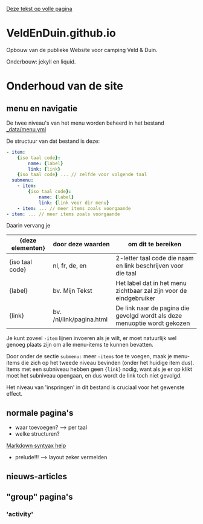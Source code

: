 [Deze tekst op volle pagina](./Readme.md)

# VeldEnDuin.github.io
Opbouw van de publieke Website voor camping Veld & Duin.

Onderbouw: jekyll en liquid.

# Onderhoud van de site
## menu en navigatie

De twee niveau's van het menu worden beheerd in het bestand [_data/menu.yml](./_data/menu.yml)

De structuur van dat bestand is deze:
```yml
- item:
    {iso taal code}:
        name: {label}
        link: {link}
    {iso taal code} ... // zelfde voor volgende taal
  submenu:
    - item:
        {iso taal code}:
            name: {label}
            link: {link voor dir menu}
    - item: ... // meer items zoals voorgaande
- item: ... // meer items zoals voorgaande
```
Daarin vervang je

{deze elementen} | door deze waarden | om dit te bereiken
-----------------|-------------------|-------------------
{iso taal code}  | nl, fr, de, en    | 2-letter taal code die naam en link beschrijven voor die taal
{label}          | bv. Mijn Tekst    | Het label dat in het menu zichtbaar zal zijn voor de eindgebruiker
{link}           | bv. /nl/link/pagina.html | De link naar de pagina die gevolgd wordt als deze menuoptie wordt gekozen

Je kunt zoveel ```-item``` lijnen invoeren als je wilt, er moet natuurlijk wel genoeg plaats zijn om alle menu-items te kunnen bevatten.

Door onder de sectie ```submenu:```  meer ```-items``` toe te voegen, maak je menu-items die zich op het tweede niveau bevinden (onder het huidige item dus). Items met een subniveau hebben geen ```{link}``` nodig, want als je er op klikt moet het subniveau opengaan, en dus wordt de link toch niet gevolgd.

Het niveau van 'inspringen' in dit bestand is cruciaal voor het gewenste effect.

## normale pagina's

- waar toevoegen? --> per taal
- welke structuren?

[Markdown syntyax help](https://help.github.com/articles/github-flavored-markdown/)

- prelude!!! --> layout zeker vermelden

## nieuws-articles


## "group" pagina's
### 'activity'